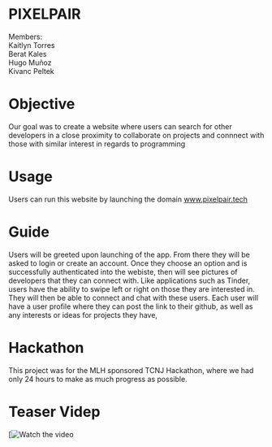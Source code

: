 # PIXELPAIR

Members:<br />
Kaitlyn Torres <br />
Berat Kales <br />
Hugo Muñoz  <br />
Kivanc Peltek

# Objective
Our goal was to create a website where users can search for other developers in a close proximity to collaborate on projects and connnect with those with similar interest in regards to programming

# Usage
Users can run this website by launching the domain www.pixelpair.tech

# Guide
Users will be greeted upon launching of the app. From there they will be asked to login or create an account.
Once they choose an option and is successfully authenticated into the webiste, then will see pictures of developers that they can connect with. Like applications such as Tinder, users have the ability to swipe left or right on those they are interested in. They will then be able to connect and chat with these users. Each user will have a user profile where they can post the link to their github, as well as any interests or ideas for projects they have,

# Hackathon
This project was for the MLH sponsored TCNJ Hackathon, where we had only 24 hours to make as much progress as possible. 

# Teaser Videp
[![Watch the video](https://drive.google.com/file/d/1t6gzIGL5hW0ZhM1DbdKz_y00lO7TEYq1/view?usp=sharing)





